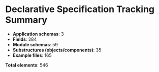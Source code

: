 # Declarative Specification Tracking Summary

- **Application schemas**: 3
- **Fields**: 284
- **Module schemas**: 59
- **Substructures (objects/components)**: 35
- **Example files**: 165

**Total elements**: 546
